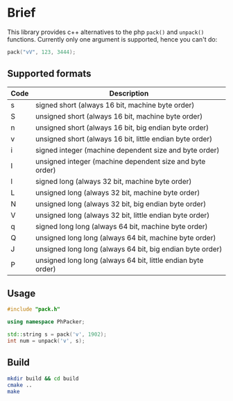 # Brief

This library provides c++ alternatives to the php `pack()` and `unpack()` functions. Currently only one argument is supported, hence you can't do:
```cpp
pack("vV", 123, 3444);
```

## Supported formats

|Code| Description  |
|--|--|
|s | signed short (always 16 bit, machine byte order)  |
|S | unsigned short (always 16 bit, machine byte order)  |
|n | unsigned short (always 16 bit, big endian byte order)  |
|v | unsigned short (always 16 bit, little endian byte order)  |
|i | signed integer (machine dependent size and byte order)  |
|I | unsigned integer (machine dependent size and byte order)  |
|l | signed long (always 32 bit, machine byte order) |
|L | unsigned long (always 32 bit, machine byte order) |
|N | unsigned long (always 32 bit, big endian byte order)  |
|V | unsigned long (always 32 bit, little endian byte order) |
|q | signed long long (always 64 bit, machine byte order) |
|Q | unsigned long long (always 64 bit, machine byte order) |
|J | unsigned long long (always 64 bit, big endian byte order) |
|P | unsigned long long (always 64 bit, little endian byte order) |

## Usage

```cpp
#include "pack.h"

using namespace PhPacker;

std::string s = pack('v', 1902);
int num = unpack('v', s);
```

## Build

```sh
mkdir build && cd build
cmake ..
make
```
